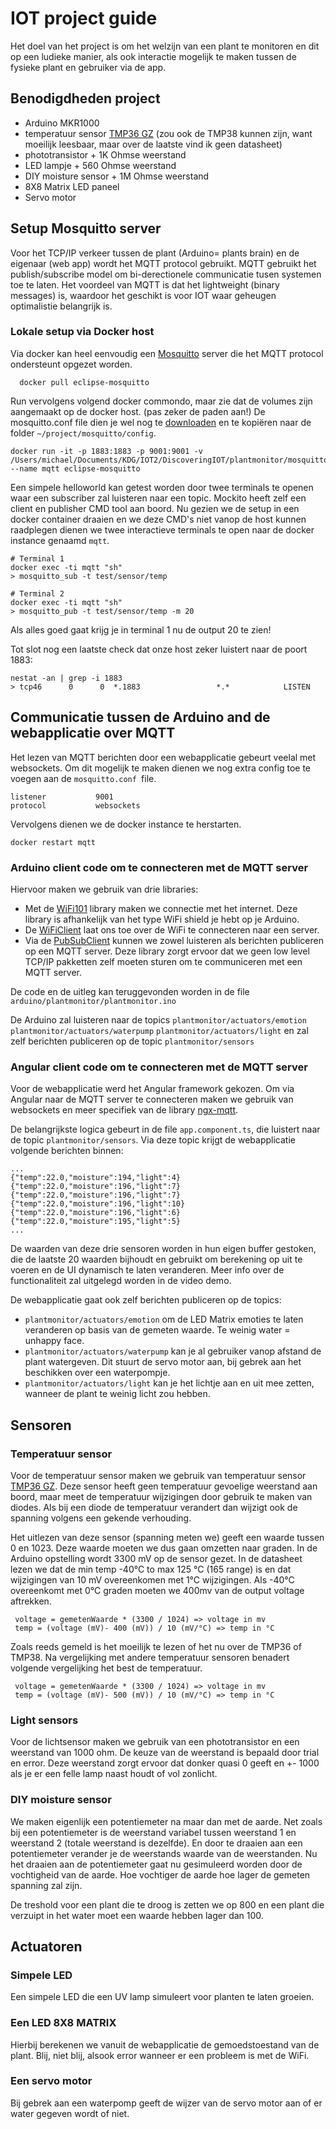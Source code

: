 # IOT project guide

Het doel van het project is om het welzijn van een plant te monitoren en dit op een ludieke manier, als ook interactie mogelijk te maken tussen de fysieke plant en gebruiker via de app.

## Benodigdheden project

- Arduino MKR1000
- temperatuur sensor [TMP36 GZ](https://www.analog.com/media/en/technical-documentation/data-sheets/TMP35_36_37.pdf) (zou ook de TMP38 kunnen zijn, want moeilijk leesbaar, maar over de laatste vind ik geen datasheet)
- phototransistor + 1K Ohmse weerstand
- LED lampje + 560 Ohmse weerstand
- DIY moisture sensor + 1M Ohmse weerstand
- 8X8 Matrix LED paneel
- Servo motor

## Setup Mosquitto server
Voor het TCP/IP verkeer tussen de plant (Arduino= plants brain) en de eigenaar (web app) wordt het MQTT protocol gebruikt. MQTT gebruikt het publish/subscribe model om bi-derectionele communicatie tusen systemen toe te laten. Het voordeel van MQTT is dat het lightweight (binary messages) is, waardoor het geschikt is voor IOT waar geheugen optimalistie belangrijk is.


### Lokale setup via Docker host
Via docker kan heel eenvoudig een [Mosquitto](https://hub.docker.com/_/eclipse-mosquitto) server die het MQTT protocol ondersteunt opgezet worden.

```
  docker pull eclipse-mosquitto
```

Run vervolgens volgend docker commondo, maar zie dat de volumes zijn aangemaakt op de docker host. (pas zeker de paden aan!) De mosquitto.conf file dien je wel nog te [downloaden](https://github.com/eclipse/mosquitto/blob/master/mosquitto.conf) en te kopiëren naar de folder ``` ~/project/mosquitto/config ```.

```
docker run -it -p 1883:1883 -p 9001:9001 -v /Users/michael/Documents/KDG/IOT2/DiscoveringIOT/plantmonitor/mosquitto/config:/mosquitto/config --name mqtt eclipse-mosquitto
```

Een simpele helloworld kan getest worden door twee terminals te openen waar een subscriber zal luisteren naar een topic. Mockito heeft zelf een client en publisher CMD tool aan boord. Nu gezien we de setup in een docker container draaien en we deze CMD's niet vanop de host kunnen raadplegen dienen we twee interactieve terminals te open naar de docker instance genaamd ```mqtt```.
```
# Terminal 1
docker exec -ti mqtt "sh"
> mosquitto_sub -t test/sensor/temp
```

```
# Terminal 2
docker exec -ti mqtt "sh"
> mosquitto_pub -t test/sensor/temp -m 20
```

Als alles goed gaat krijg je in terminal 1 nu de output 20 te zien!

Tot slot nog een laatste check dat onze host zeker luistert naar de poort 1883:

```
nestat -an | grep -i 1883
> tcp46      0      0  *.1883                 *.*            LISTEN  
```
## Communicatie tussen de Arduino and de webapplicatie over MQTT
Het lezen van  MQTT berichten door een webapplicatie gebeurt veelal met websockets. Om dit mogelijk te maken dienen we nog extra config toe te voegen aan de ```mosquitto.conf ```file.

```
listener           9001
protocol           websockets
```
Vervolgens dienen we de docker instance te herstarten.
```
docker restart mqtt
```

### Arduino client code om te connecteren met de MQTT server

Hiervoor maken we gebruik van drie libraries:
- Met de [WiFi101](https://www.arduino.cc/en/Reference/WiFi101) library maken we connectie met het internet. Deze library is afhankelijk van het type WiFi shield je hebt op je Arduino.
- De [WiFiClient](https://www.arduino.cc/en/Reference/WiFiClient) laat ons toe over de WiFi te connecteren naar een server.
- Via de [PubSubClient](https://pubsubclient.knolleary.net/api.html) kunnen we zowel luisteren als berichten publiceren op een MQTT server. Deze library zorgt ervoor dat we geen low level TCP/IP pakketten zelf moeten sturen om te communiceren met een MQTT server.

De code en de uitleg kan teruggevonden worden in de file ```arduino/plantmonitor/plantmonitor.ino ```

De Arduino zal luisteren naar de topics ```plantmonitor/actuators/emotion``` ```plantmonitor/actuators/waterpump``` ```plantmonitor/actuators/light``` en zal zelf berichten publiceren op de topic ```plantmonitor/sensors```


### Angular client code om te connecteren met de MQTT server

Voor de webapplicatie werd het Angular framework gekozen. Om via Angular naar de MQTT server te connecteren maken we gebruik van websockets en meer specifiek van de library [ngx-mqtt](https://www.npmjs.com/package/ngx-mqtt).

De belangrijkste logica gebeurt in de file ```app.component.ts```, die luistert naar de topic ```plantmonitor/sensors```. Via deze topic krijgt de webapplicatie volgende berichten binnen:
```
...
{"temp":22.0,"moisture":194,"light":4}
{"temp":22.0,"moisture":196,"light":7}
{"temp":22.0,"moisture":196,"light":7}
{"temp":22.0,"moisture":196,"light":10}
{"temp":22.0,"moisture":196,"light":6}
{"temp":22.0,"moisture":195,"light":5}
...
```

De waarden van deze drie sensoren worden in hun eigen buffer gestoken, die de laatste 20 waarden bijhoudt en gebruikt om berekening op uit te voeren en de UI dynamisch te laten veranderen. Meer info over de functionaliteit zal uitgelegd worden in de video demo.

De webapplicatie gaat ook zelf berichten publiceren op de topics:
-  ```plantmonitor/actuators/emotion``` om de LED Matrix emoties te laten veranderen op basis van de gemeten waarde. Te weinig water = unhappy face.
-  ```plantmonitor/actuators/waterpump``` kan je al gebruiker vanop afstand de plant watergeven. Dit stuurt de servo motor aan, bij gebrek aan het beschikken over een waterpompje.
-  ```plantmonitor/actuators/light``` kan je het lichtje aan en uit mee zetten, wanneer de plant te weinig licht zou hebben.


## Sensoren

### Temperatuur sensor

Voor de temperatuur sensor maken we gebruik van temperatuur sensor [TMP36 GZ](https://www.analog.com/media/en/technical-documentation/data-sheets/TMP35_36_37.pdf). Deze sensor heeft geen temperatuur gevoelige weerstand aan boord, maar meet de temperatuur wijzigingen door gebruik te maken van diodes. Als bij een diode de temperatuur verandert dan wijzigt ook de spanning volgens een gekende verhouding.

Het uitlezen van deze sensor (spanning meten we) geeft een waarde tussen 0 en 1023. Deze waarde moeten we dus gaan omzetten naar graden. In de Arduino opstelling wordt 3300 mV op de sensor gezet. In de datasheet lezen we dat de min temp -40°C to max 125 °C (165 range) is en dat wijzigingen van 10 mV overeenkomen met 1°C wijzigingen. Als -40°C overeenkomt met 0°C graden moeten we 400mv van de output voltage aftrekken.

```
 voltage = gemetenWaarde * (3300 / 1024) => voltage in mv
 temp = (voltage (mV)- 400 (mV)) / 10 (mV/°C) => temp in °C
```

Zoals reeds gemeld is het moeilijk te lezen of het nu over de TMP36 of TMP38. Na vergelijking met andere temperatuur sensoren benadert volgende vergelijking het best de temperatuur.

```
 voltage = gemetenWaarde * (3300 / 1024) => voltage in mv
 temp = (voltage (mV)- 500 (mV)) / 10 (mV/°C) => temp in °C
```

### Light sensors
Voor de lichtsensor maken we gebruik van een phototransistor en een weerstand van 1000 ohm. De keuze van de weerstand is bepaald door trial en error. Deze weerstand zorgt ervoor dat donker quasi 0 geeft en +- 1000 als je er een felle lamp naast houdt of vol zonlicht.

### DIY moisture sensor
We maken eigenlijk een potentiemeter na maar dan met de aarde. Net zoals bij een potentiemeter is de weerstand variabel tussen weerstand 1 en weerstand 2 (totale weerstand is dezelfde). En door te draaien aan een potentiemeter verander je de weerstands waarde van de weerstanden. Nu het draaien aan de potentiemeter gaat nu gesimuleerd worden door de vochtigheid van de aarde. Hoe vochtiger de aarde hoe lager de gemeten spanning zal zijn.

De treshold voor een plant die te droog is zetten we op 800 en een plant die verzuipt in het water moet een waarde hebben lager dan 100.

## Actuatoren

### Simpele LED
Een simpele LED die een UV lamp simuleert voor planten te laten groeien.

### Een LED 8X8 MATRIX
Hierbij berekenen we vanuit de webapplicatie de gemoedstoestand van de plant. Blij, niet blij, alsook error wanneer er een probleem is met de WiFi.

### Een servo motor
Bij gebrek aan een waterpomp geeft de wijzer van de servo motor aan of er water gegeven wordt of niet.
